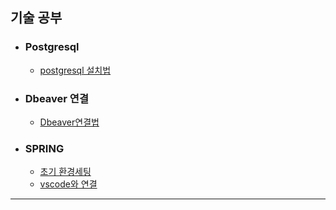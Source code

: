 ## 기술 공부

- ### Postgresql
  - [postgresql 설치법](https://github.com/hateyoon/-/blob/main/%EA%B8%B0%EC%88%A0%EA%B3%B5%EB%B6%80/postgres%EC%84%A4%EC%B9%98%EB%B2%95.md)

- ### Dbeaver 연결

  - [Dbeaver연결법](https://github.com/hateyoon/-/blob/main/%EA%B8%B0%EC%88%A0%EA%B3%B5%EB%B6%80/DBEAVER%20%EC%97%B0%EA%B2%B0%EB%B2%95.md)

- ### SPRING
  - [초기 환경세팅](https://github.com/hateyoon/HOMEWORK/blob/main/%EA%B8%B0%EC%88%A0%EA%B3%B5%EB%B6%80/SPRING%20%EC%B4%88%EA%B8%B0%EC%84%B8%ED%8C%85.md)
  - [vscode와 연결](https://github.com/hateyoon/HOMEWORK/blob/main/%EA%B8%B0%EC%88%A0%EA%B3%B5%EB%B6%80/%EC%8A%A4%ED%94%84%EB%A7%81%20vscode%20%EC%97%B0%EA%B2%B0.md)






------------






